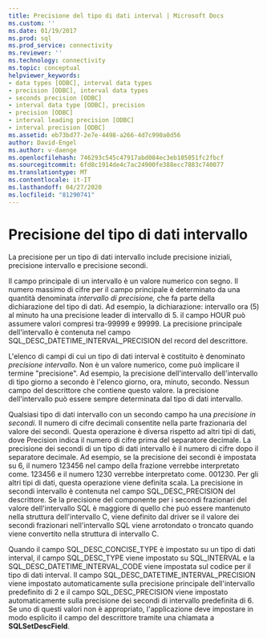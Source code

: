 ```yaml
---
title: Precisione del tipo di dati interval | Microsoft Docs
ms.custom: ''
ms.date: 01/19/2017
ms.prod: sql
ms.prod_service: connectivity
ms.reviewer: ''
ms.technology: connectivity
ms.topic: conceptual
helpviewer_keywords:
- data types [ODBC], interval data types
- precision [ODBC], interval data types
- seconds precision [ODBC]
- interval data type [ODBC], precision
- precision [ODBC]
- interval leading precision [ODBC]
- interval precision [ODBC]
ms.assetid: eb73bd77-2e7e-4498-a266-4d7c990a0d56
author: David-Engel
ms.author: v-daenge
ms.openlocfilehash: 746293c545c47917abd084ec3eb105051fc2fbcf
ms.sourcegitcommit: 6fd8c1914de4c7ac24900fe388ecc7883c740077
ms.translationtype: MT
ms.contentlocale: it-IT
ms.lasthandoff: 04/27/2020
ms.locfileid: "81290741"
---
```

# <a name="interval-data-type-precision"></a>Precisione del tipo di dati intervallo
La precisione per un tipo di dati intervallo include precisione iniziali, precisione intervallo e precisione secondi.  
  
 Il campo principale di un intervallo è un valore numerico con segno. Il numero massimo di cifre per il campo principale è determinato da una quantità denominata *intervallo di precisione,* che fa parte della dichiarazione del tipo di dati. Ad esempio, la dichiarazione: intervallo ora (5) al minuto ha una precisione leader di intervallo di 5. il campo HOUR può assumere valori compresi tra-99999 e 99999. La precisione principale dell'intervallo è contenuta nel campo SQL_DESC_DATETIME_INTERVAL_PRECISION del record del descrittore.  
  
 L'elenco di campi di cui un tipo di dati interval è costituito è denominato *precisione intervallo*. Non è un valore numerico, come può implicare il termine "precisione". Ad esempio, la precisione dell'intervallo dell'intervallo di tipo giorno a secondo è l'elenco giorno, ora, minuto, secondo. Nessun campo del descrittore che contiene questo valore. la precisione dell'intervallo può essere sempre determinata dal tipo di dati intervallo.  
  
 Qualsiasi tipo di dati intervallo con un secondo campo ha una *precisione in secondi*. Il numero di cifre decimali consentite nella parte frazionaria del valore dei secondi. Questa operazione è diversa rispetto ad altri tipi di dati, dove Precision indica il numero di cifre prima del separatore decimale. La precisione dei secondi di un tipo di dati intervallo è il numero di cifre dopo il separatore decimale. Ad esempio, se la precisione dei secondi è impostata su 6, il numero 123456 nel campo della frazione verrebbe interpretato come. 123456 e il numero 1230 verrebbe interpretato come. 001230. Per gli altri tipi di dati, questa operazione viene definita scala. La precisione in secondi intervallo è contenuta nel campo SQL_DESC_PRECISION del descrittore. Se la precisione del componente per i secondi frazionari del valore dell'intervallo SQL è maggiore di quello che può essere mantenuto nella struttura dell'intervallo C, viene definito dal driver se il valore dei secondi frazionari nell'intervallo SQL viene arrotondato o troncato quando viene convertito nella struttura di intervallo C.  
  
 Quando il campo SQL_DESC_CONCISE_TYPE è impostato su un tipo di dati interval, il campo SQL_DESC_TYPE viene impostato su SQL_INTERVAL e la SQL_DESC_DATETIME_INTERVAL_CODE viene impostata sul codice per il tipo di dati interval. Il campo SQL_DESC_DATETIME_INTERVAL_PRECISION viene impostato automaticamente sulla precisione principale dell'intervallo predefinito di 2 e il campo SQL_DESC_PRECISION viene impostato automaticamente sulla precisione dei secondi di intervallo predefinita di 6. Se uno di questi valori non è appropriato, l'applicazione deve impostare in modo esplicito il campo del descrittore tramite una chiamata a **SQLSetDescField**.
